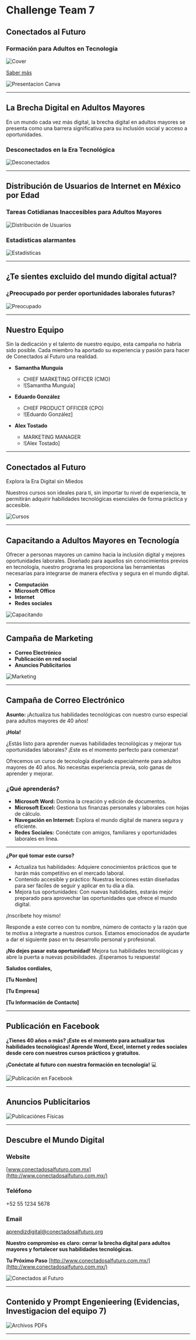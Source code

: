 # Challenge Team 7

## Conectados al Futuro

### Formación para Adultos en Tecnología

![Cover](www.srtoast.com/bedu/images/cover_image.jpg)

[Saber más](#)

![Presentacion Canva](https://www.canva.com/design/DAGK3VKISAQ/aAKN1tE_Q0jVW15bNQCa8g/edit)

---

## La Brecha Digital en Adultos Mayores

En un mundo cada vez más digital, la brecha digital en adultos mayores se presenta como una barrera significativa para su inclusión social y acceso a oportunidades.

### Desconectados en la Era Tecnológica

![Desconectados](www.srtoast.com/bedu/images/desconectados_image.jpg)

---

## Distribución de Usuarios de Internet en México por Edad

### Tareas Cotidianas Inaccesibles para Adultos Mayores

![Distribución de Usuarios](www.srtoast.com/bedu/images/distribucion_usuarios_image.jpg)

### Estadísticas alarmantes

![Estadísticas](www.srtoast.com/bedu/images/estadisticas_image.jpg)

---

## ¿Te sientes excluido del mundo digital actual?

### ¿Preocupado por perder oportunidades laborales futuras?

![Preocupado](www.srtoast.com/bedu/images/preocupado_image.jpg)

---

## Nuestro Equipo

Sin la dedicación y el talento de nuestro equipo, esta campaña no habría sido posible. Cada miembro ha aportado su experiencia y pasión para hacer de Conectados al Futuro una realidad.

- **Samantha Munguía**
  - CHIEF MARKETING OFFICER (CMO)
  - ![Samantha Munguía]
  
- **Eduardo González**
  - CHIEF PRODUCT OFFICER (CPO)
  - ![Eduardo González]
  
- **Alex Tostado**
  - MARKETING MANAGER
  - ![Alex Tostado]

---

## Conectados al Futuro

Explora la Era Digital sin Miedos

Nuestros cursos son ideales para ti, sin importar tu nivel de experiencia, te permitirán adquirir habilidades tecnológicas esenciales de forma práctica y accesible.

![Cursos](www.srtoast.com/bedu/images/cursos_image.jpg)

---

## Capacitando a Adultos Mayores en Tecnología

Ofrecer a personas mayores un camino hacia la inclusión digital y mejores oportunidades laborales. Diseñado para aquellos sin conocimientos previos en tecnología, nuestro programa les proporciona las herramientas necesarias para integrarse de manera efectiva y segura en el mundo digital.

- **Computación**
- **Microsoft Office**
- **Internet**
- **Redes sociales**

![Capacitando](www.srtoast.com/bedu/images/capacitando_image.jpg)

---

## Campaña de Marketing

- **Correo Electrónico**
- **Publicación en red social**
- **Anuncios Publicitarios**

![Marketing](www.srtoast.com/bedu/images/marketing_image.jpg)

---

## Campaña de Correo Electrónico

**Asunto:** ¡Actualiza tus habilidades tecnológicas con nuestro curso especial para adultos mayores de 40 años!

**¡Hola!**

¿Estás listo para aprender nuevas habilidades tecnológicas y mejorar tus oportunidades laborales? ¡Este es el momento perfecto para comenzar!

Ofrecemos un curso de tecnología diseñado especialmente para adultos mayores de 40 años. No necesitas experiencia previa, solo ganas de aprender y mejorar.

### ¿Qué aprenderás?
- **Microsoft Word:** Domina la creación y edición de documentos.
- **Microsoft Excel:** Gestiona tus finanzas personales y laborales con hojas de cálculo.
- **Navegación en Internet:** Explora el mundo digital de manera segura y eficiente.
- **Redes Sociales:** Conéctate con amigos, familiares y oportunidades laborales en línea.

---

**¿Por qué tomar este curso?**
- Actualiza tus habilidades: Adquiere conocimientos prácticos que te harán más competitivo en el mercado laboral.
- Contenido accesible y práctico: Nuestras lecciones están diseñadas para ser fáciles de seguir y aplicar en tu día a día.
- Mejora tus oportunidades: Con nuevas habilidades, estarás mejor preparado para aprovechar las oportunidades que ofrece el mundo digital.

¡Inscríbete hoy mismo!

Responde a este correo con tu nombre, número de contacto y la razón que te motiva a integrarte a nuestros cursos. Estamos emocionados de ayudarte a dar el siguiente paso en tu desarrollo personal y profesional.

**¡No dejes pasar esta oportunidad!** Mejora tus habilidades tecnológicas y abre la puerta a nuevas posibilidades. ¡Esperamos tu respuesta!

**Saludos cordiales,**

**[Tu Nombre]**

**[Tu Empresa]**

**[Tu Información de Contacto]**

---

## Publicación en Facebook

**¿Tienes 40 años o más? ¡Este es el momento para actualizar tus habilidades tecnológicas! Aprende Word, Excel, internet y redes sociales desde cero con nuestros cursos prácticos y gratuitos.**

**¡Conéctate al futuro con nuestra formación en tecnología!** 💻

![Publicación en Facebook](www.srtoast.com/bedu/images/facebook_post_image.jpg)

---

## Anuncios Publicitarios


![Publicaciónes Físicas](www.srtoast.com/bedu/images/advertisememt_image.jpg)

---

## Descubre el Mundo Digital

### Website
[www.conectadosalfuturo.com.mx](http://www.conectadosalfuturo.com.mx/)

### Teléfono
+52 55 1234 5678

### Email
aprendizdigital@conectadosalfuturo.org

**Nuestro compromiso es claro: cerrar la brecha digital para adultos mayores y fortalecer sus habilidades tecnológicas.**

**Tu Próximo Paso**
[http://www.conectadosalfuturo.com.mx/](http://www.conectadosalfuturo.com.mx/)

![Conectados al Futuro](www.srtoast.com/bedu/images/conectados_image.jpg)

---

## Contenido y Prompt Engenieering (Evidencias, Investigacion del equipo 7)


![Archivos PDFs](www.srtoast.com/bedu/evidencias)

---
